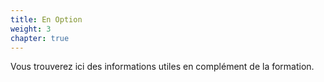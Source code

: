 ```yaml
---
title: En Option
weight: 3
chapter: true
---
```


Vous trouverez ici des informations utiles en complément de la formation.
